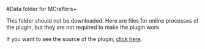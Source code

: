 #Data folder for MCrafters+

This folder should not be downloaded.
Here are files for online processes of the plugin,
but they are not required to make the plugin work.

If you want to see the source of the plugin, [click here](http://github.com/MCrafterss/MCraftersPlus/tree/master/plugin/).
